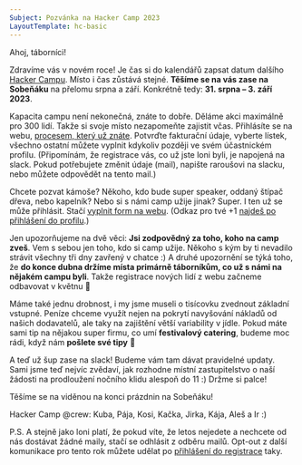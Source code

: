 ```yaml
---
Subject: Pozvánka na Hacker Camp 2023
LayoutTemplate: hc-basic
---
```

Ahoj, táborníci!

Zdravíme vás v novém roce! Je čas si do kalendářů zapsat datum dalšího
[Hacker Campu](https://www.hackercamp.cz/). Místo i čas zůstává stejné.
**Těšíme se na vás zase na Sobeňáku** na přelomu srpna a září.
Konkrétně tedy: **31. srpna – 3. září 2023**.

Kapacita campu není nekonečná, znáte to dobře. Děláme akci maximálně pro 300 lidí.
Takže si svoje místo nezapomeňte zajistit včas. Přihlásíte se na webu,
[procesem, který už znáte](https://donut.hackercamp.cz/registrace/).
Potvrďte fakturační údaje, vyberte lístek, všechno ostatní můžete vyplnit kdykoliv později
ve svém účastnickém profilu. (Připomínám, že registrace vás, co už jste loni byli,
je napojená na slack. Pokud potřebujete změnit údaje (mail), napište raroušovi na slacku,
nebo můžete odpovědět na tento mail.)

Chcete pozvat kámoše? Někoho, kdo bude super speaker, oddaný štípač dřeva, nebo kapelník?
Nebo si s námi camp užije jinak? Super. I ten už se může přihlásit.
Stačí [vyplnit form na webu](https://www.hackercamp.cz/registrace/).
(Odkaz pro tvé +1 [najdeš po přihlášení do profilu](https://donut.hackercamp.cz/).)

Jen upozorňujeme na dvě věci: **Jsi zodpovědný za toho, koho na camp zveš**.
Vem s sebou jen toho, kdo si camp užije. Někoho s kým by ti nevadilo strávit všechny
tři dny zavřený v chatce :) A druhé upozornění se týká toho,
že **do konce dubna držíme místa primárně táborníkům, co už s námi na nějakém campu byli**.
Takže registrace nových lidí z webu začneme odbavovat v květnu 🙂

Máme také jednu drobnost, i my jsme museli o tisícovku zvednout základní vstupné.
Peníze chceme využít nejen na pokrytí navyšování nákladů od našich dodavatelů,
ale taky na zajištění větší variability v jídle. Pokud máte sami tip na nějakou
super firmu, co umí **festivalový catering**, budeme moc rádi, když nám **pošlete své tipy** 🙂

A teď už šup zase na slack! Budeme vám tam dávat pravidelné updaty.
Sami jsme teď nejvíc zvědaví, jak rozhodne místní zastupitelstvo o naší žádosti
na prodloužení nočního klidu alespoň do 11 :) Držme si palce!

Těšíme se na viděnou na konci prázdnin na Sobeňáku!

Hacker Camp @crew: Kuba, Pája, Kosi, Kačka, Jirka, Kája, Aleš a Ir :)

P.S. A stejně jako loni platí, že pokud víte, že letos nejedete a nechcete od nás
dostávat žádné maily, stačí se odhlásit z odběru mailů. Opt-out z další komunikace
pro tento rok můžete udělat po [přihlášení do registrace](https://donut.hackercamp.cz/registrace/) taky.